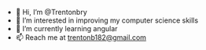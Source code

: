 - 👋 Hi, I’m @Trentonbry
- 👀 I’m interested in improving my computer science skills
- 🌱 I’m currently learning angular
- 📫 Reach me at trentonb182@gmail.com

